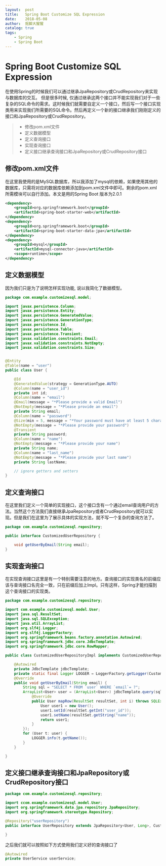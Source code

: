 ```yaml
---
layout:  post
title:   Spring Boot Customize SQL Expression
date:    2018-05-08
author:  抠脚大猩猩
catalog: true
tags:
    - Spring
    - Spring Boot 
---
```

# Spring Boot Customize SQL Expression
在使用Spring的时候我们可以通过继承JpaRepository或CrudRepository来实现与数据库的交互。 但是很多时候, 仅通过继承这两个接口并不能实现我们对于一些复杂的SQL命令的需求。这时候我们就需要自定义一个接口，然后写一个接口实现类用来实现我们所需要的SQL命令。然后再定义一个新的接口继承我们刚刚定义的接口和JpaRepository或CrudRepository。
> * 修改pom.xml文件
> * 定义数据模型
> * 定义查询接口
> * 实现查询接口
> * 定义接口继承查询接口和JpaRepository或CrudRepository接口

## 修改pom.xml文件
在这里我使用的是MySQL数据库，所以我添加了mysql的依赖，如果使用其他的数据库，只需将对应的数据库依赖添加到pom.xml文件中即可。剩余的pom.xml所需模块可以自行添加。本文是用的Spring Boot 版本为2.0.1
```xml
<dependency>
	<groupId>org.springframework.boot</groupId>
	<artifactId>spring-boot-starter-web</artifactId>
</dependency>
<dependency>
	<groupId>org.springframework.boot</groupId>
	<artifactId>spring-boot-starter-data-jpa</artifactId>
</dependency>
<dependency>
	<groupId>mysql</groupId>
	<artifactId>mysql-connector-java</artifactId>
	<scope>runtime</scope>
</dependency>
```

## 定义数据模型
因为我们只是为了说明怎样实现功能, 说以我简化了数据模型。
```java
package com.example.customizesql.model;

import javax.persistence.Column;
import javax.persistence.Entity;
import javax.persistence.GeneratedValue;
import javax.persistence.GenerationType;
import javax.persistence.Id;
import javax.persistence.Table;
import javax.persistence.Transient;
import javax.validation.constraints.Email;
import javax.validation.constraints.NotEmpty;
import javax.validation.constraints.Size;


@Entity
@Table(name = "user")
public class User {

    @Id
    @GeneratedValue(strategy = GenerationType.AUTO)
    @Column(name = "user_id")
    private int id;
    @Column(name = "email")
    @Email(message = "*Please provide a valid Email")
    @NotEmpty(message = "*Please provide an email")
    private String email;
    @Column(name = "password")
    @Size(min = 5, message = "*Your password must have at least 5 characters")
    @NotEmpty(message = "*Please provide your password")
    @Transient
    private String password;
    @Column(name = "name")
    @NotEmpty(message = "*Please provide your name")
    private String name;
    @Column(name = "last_name")
    @NotEmpty(message = "*Please provide your last name")
    private String lastName;

    // ignore getters and setters
}

```

## 定义查询接口
在这里我们定义一个简单的实现接口，这个接口含有一个通过email查询用户的方法。当然这个方法我们直接继承JpaRepository或者CrudRepository就可以实现。但是我们在这里为了展示具体的实现方法，就不写一个复杂的查询方法了。
```java
package com.example.customizesql.repository;

public interface CustomizedUserRepository {

    void getUserByEmail(String email);
}

```

## 实现查询接口
在实现查询接口这里是有一个特别需要注意的地方。查询接口的实现类名的前缀应该与查询接口名完全一致，只在前缀后加上Impl。只有这样，Spring才能扫描到这个查询接口的实现类。
```java
package com.example.customizesql.repository;

import com.example.customizesql.model.User;
import java.sql.ResultSet;
import java.sql.SQLException;
import java.util.ArrayList;
import org.slf4j.Logger;
import org.slf4j.LoggerFactory;
import org.springframework.beans.factory.annotation.Autowired;
import org.springframework.jdbc.core.JdbcTemplate;
import org.springframework.jdbc.core.RowMapper;

public class CustomizedUserRepositoryImpl implements CustomizedUserRepository {

    @Autowired
    private JdbcTemplate jdbcTemplate;
    private static final Logger LOGGER = LoggerFactory.getLogger(CustomizedUserRepository.class);
    @Override
    public void getUserByEmail(String email) {
        String sql = "SELECT * FROM `user` WHERE `email`= ?";
        ArrayList<User> user = (ArrayList<User>) jdbcTemplate.query(sql, new Object[]{email}, new RowMapper<User>() {
            @Override
            public User mapRow(ResultSet resultSet, int i) throws SQLException {
                User user1 = new User();
                user1.setId(resultSet.getInt("user_id"));
                user1.setName(resultSet.getString("name"));
                return user1;
            }
        });
        for (User t: user) {
            LOGGER.info(t.getName());
        }
    }

}

```

## 定义接口继承查询接口和JpaRepository或CrudRepository接口
```java
package com.example.customizesql.repository;

import ccom.example.customizesql.model.User;
import org.springframework.data.jpa.repository.JpaRepository;
import org.springframework.stereotype.Repository;

@Repository("userRepository")
public interface UserRepository extends JpaRepository<User, Long>, CustomizedUserRepository {

}

```
之后我们就可以按照如下方式使用我们定义好的查询接口了
```java
@Autowired
private UserService userService;
```